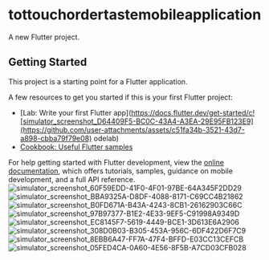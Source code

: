 # tottouchordertastemobileapplication

A new Flutter project.

## Getting Started

This project is a starting point for a Flutter application.

A few resources to get you started if this is your first Flutter project:

- [Lab: Write your first Flutter app](https://docs.flutter.dev/get-started/c![simulator_screenshot_D64409F5-BC0C-43A4-A3EA-29E95FB123E9](https://github.com/user-attachments/assets/c51fa34b-3521-43d7-a898-cbba79f79e08)
odelab)
- [Cookbook: Useful Flutter samples](https://docs.flutter.dev/cookbook)

For help getting started with Flutter development, view the
[online documentation](https://docs.flutter.dev/), which offers tutorials,
samples, guidance on mobile development, and a full API reference.
![simulator_screenshot_60F59EDD-41F0-4F01-97BE-64A345F2DD29](https://github.com/user-attachments/assets/a7e42cd5-1c87-4052-a34e-79d3ba71b397)
![simulator_screenshot_BBA9325A-D8DF-4088-8171-C69CC4B21862](https://github.com/user-attachments/assets/26d19fe5-9060-4b3e-b483-8b05cb149fef)
![simulator_screenshot_B0FD671A-B43A-4243-8CB1-26162903C66C](https://github.com/user-attachments/assets/72e9610a-c09e-41fc-8874-417be617a16b)
![simulator_screenshot_97B97377-B1E2-4E33-9EF5-C91998A9349D](https://github.com/user-attachments/assets/5fd38f0f-f33e-4888-834f-7819db5a1a56)
![simulator_screenshot_EC8145F7-5619-4449-BCE1-3D613E6A2906](https://github.com/user-attachments/assets/8cd38fff-07a1-4737-8486-c61250fbdce8)
![simulator_screenshot_308D0B03-B305-453A-956C-6DF422D6F7C9](https://github.com/user-attachments/assets/390228c8-7dcc-4cbe-b042-98a0fdec21d2)
![simulator_screenshot_8EBB6A47-FF7A-47F4-BFFD-E03CC13CEFCB](https://github.com/user-attachments/assets/a573e584-0eb6-48b4-8c29-1df732d3609e)
![simulator_screenshot_05FED4CA-0A60-4E56-8F5B-A7CD03CFB028](https://github.com/user-attachments/assets/a367e1c9-d46a-47a3-81da-25784a81cb10)
